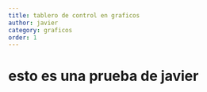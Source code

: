 ```yaml
---
title: tablero de control en graficos
author: javier
category: graficos
order: 1
---
```


# esto es una prueba de javier
